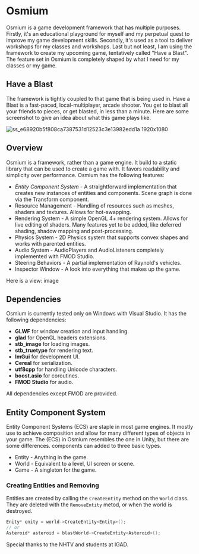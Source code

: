 # Osmium
Osmium is a game development framework that has multiple purposes. Firstly, it's an educational playground for myself and my perpetual quest to improve my game development skills. Secondly, it's used as a tool to deliver workshops for my classes and workshops. Last but not least, I am using the framework to create my upcoming game, tentatively called "Have a Blast". The feature set in Osmium is completely shaped by what I need for my classes or my game.

## Have a Blast
The framework is tightly coupled to that game that is being used in. Have a Blast is a fast-paced, local-multiplayer, arcade shooter. You get to blast all your friends to pieces, or get  blasted, in less than a minute. Here are some screenshot to give an idea about what this game plays like.

![ss_e68920b5f808ca7387531d12523c3e13982edd1a 1920x1080](https://user-images.githubusercontent.com/762458/175943143-0d72f27b-7a98-4267-9e0e-2a9d11d37e82.jpg)

## Overview
Osmium is a framework, rather than a game engine. It build to a static library that can be used to create a game with. It favors readability and simplicity over performance. Osmium has the following features:
- *Entity Component System* - A straightforward implementation that creates new instances of entities and components. Scene graph is done via the Transform component.
- Resource Management - Handling of resources such as meshes, shaders and textures. Allows for hot-swapping.
- Rendering System - A simple OpenGL 4+ rendering system. Allows for live editing of shaders. Many features yet to be added, like deferred shading, shadow mapping and post-processing.
- Physics System - 2D Physics system that supports convex shapes and works with parented entities.
- Audio System - AudioPlayers and AudioListeners completely implemented with FMOD Studio.
- Steering Behaviors - A partial implementation of Raynold's vehicles.
- Inspector Window - A look into everything that makes up the game.

Here is a view:
image

## Dependencies
Osmium is currently tested only on Windows with Visual Studio. It has the following dependencies:
- **GLWF** for window creation and input handling.
- **glad** for OpenGL headers extensions.
- **stb_image** for loading images.
- **stb_truetype** for rendering text.
- **ImGui** for development UI.
- **Cereal** for serialization.
- **utf8cpp** for handling Unicode characters.
- **boost.asio** for coroutines.
- **FMOD Studio** for audio.

All dependencies except FMOD are provided.

## Entity Component System
Entity Component Systems (ECS) are staple in most game engines. It mostly use to achieve composition and allow for many different types of objects in your game. The (ECS) in Osmium resembles the one in Unity, but there are some differences. components can added to  three basic types.

- Entity - Anything in the game.
- World - Equivalent to a level, UI screen or scene.
- Game - A singleton for the game.

### Creating Entities and Removing
Entities are created by calling the `CreateEntity` method on the `World` class. They are deleted with the `RemoveEntity` metod, or when the world is destroyed.

```cpp
Enity* enity = world->CreateEntity<Entity>();
// or
Asteroid* asteroid = blastWorld->CreateEntity<Asteroid>();
```


Special thanks to the NHTV and students at IGAD.
